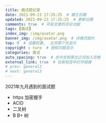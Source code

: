 ```yaml
---
title: 面试题记录
date: 2021-09-23 17:25:25  # 建立日期
updated: 2021-09-23 17:25:25  # 更新日期
comments: true  # 开启文章的评论功能
tags: [面试]
index_img: /img/avatar.png
banner_img: /img/avatar.png  # 详情页图片
top: 9  # 设置权重,  主页那个先显示
copyright : ture  # 授权问题显示
categories: 面试
auto_spacing: true  # 在中文和英文之间加入空格
external_link: true  # 在新标签中打开链接
# prev: general2
# next: general3
---
```


2021年九月遇到的面试题

<!-- more -->

- https 加密握手
- ACID
- 二叉树
- B B+ 树


